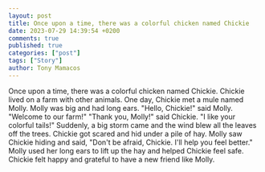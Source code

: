 ```yaml
---
layout: post
title: Once upon a time, there was a colorful chicken named Chickie
date: 2023-07-29 14:39:54 +0200
comments: true
published: true
categories: ["post"]
tags: ["Story"]
author: Tony Mamacos
---
```

Once upon a time, there was a colorful chicken named Chickie. Chickie lived on a farm with other animals. One day, Chickie met a mule named Molly. Molly was big and had long ears.
"Hello, Chickie!" said Molly. "Welcome to our farm!"
"Thank you, Molly!" said Chickie. "I like your colorful tails!"
Suddenly, a big storm came and the wind blew all the leaves off the trees. Chickie got scared and hid under a pile of hay.
Molly saw Chickie hiding and said, "Don't be afraid, Chickie. I'll help you feel better."
Molly used her long ears to lift up the hay and helped Chickie feel safe. Chickie felt happy and grateful to have a new friend like Molly.

